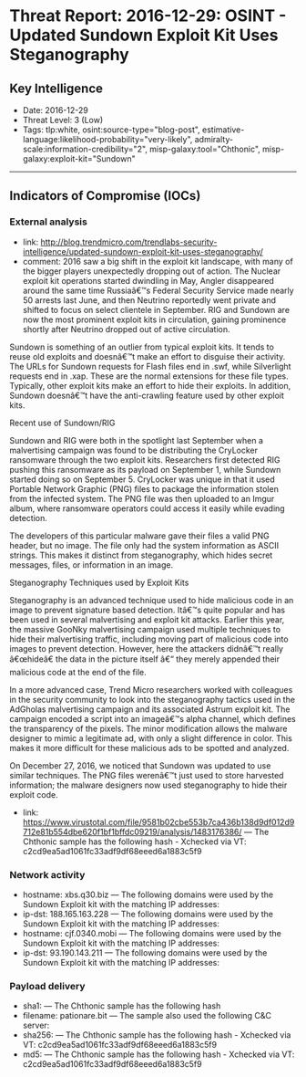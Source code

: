 # Threat Report: 2016-12-29: OSINT -  Updated Sundown Exploit Kit Uses Steganography


## Key Intelligence
* Date: 2016-12-29
* Threat Level: 3 (Low)
* Tags: tlp:white, osint:source-type="blog-post", estimative-language:likelihood-probability="very-likely", admiralty-scale:information-credibility="2", misp-galaxy:tool="Chthonic", misp-galaxy:exploit-kit="Sundown"

---

## Indicators of Compromise (IOCs)
### External analysis
* link: http://blog.trendmicro.com/trendlabs-security-intelligence/updated-sundown-exploit-kit-uses-steganography/
* comment: 2016 saw a big shift in the exploit kit landscape, with many of the bigger players unexpectedly dropping out of action. The Nuclear exploit kit operations started dwindling in May, Angler disappeared around the same time Russiaâ€™s Federal Security Service made nearly 50 arrests last June, and then Neutrino reportedly went private and shifted to focus on select clientele in September. RIG and Sundown are now the most prominent exploit kits in circulation, gaining  prominence shortly after Neutrino dropped out of active circulation.

Sundown is something of an outlier from typical exploit kits. It tends to reuse old exploits and doesnâ€™t make an effort to disguise their activity. The URLs for Sundown requests for Flash files end in .swf, while Silverlight requests end in .xap. These are the normal extensions for these file types. Typically, other exploit kits make an effort to hide their exploits. In addition, Sundown doesnâ€™t have the anti-crawling feature used by other exploit kits.

Recent use of Sundown/RIG

Sundown and RIG were both in the spotlight last September when a malvertising campaign was found to be distributing the CryLocker ransomware through the two exploit kits. Researchers first detected RIG pushing this ransomware as its payload on September 1, while Sundown started doing so on September 5. CryLocker was unique in that it used Portable Network Graphic (PNG) files to package the information stolen from the infected system. The PNG file was then uploaded to an Imgur album, where ransomware operators could access it easily while evading detection.

The developers of this particular malware gave their files a valid PNG header, but no image. The file only had the system information as ASCII strings. This makes it distinct from steganography, which hides secret messages, files, or information in an image.

Steganography Techniques used by Exploit Kits

Steganography is an advanced technique used to hide malicious code in an image to prevent signature based detection. Itâ€™s quite popular and has been used in several malvertising and exploit kit attacks. Earlier this year, the massive GooNky malvertising campaign used multiple techniques to hide their malvertising traffic, including moving part of malicious code into images to prevent detection. However, here the attackers didnâ€™t really â€œhideâ€ the data in the picture itself â€“ they merely appended their malicious code at the end of the file.

In a more advanced case, Trend Micro researchers worked with colleagues in the security community to look into the steganography tactics used in the  AdGholas malvertising campaign and its associated Astrum exploit kit. The campaign encoded a script into an imageâ€™s alpha channel, which defines the transparency of the pixels. The minor modification allows the malware designer to mimic a legitimate ad, with only a slight difference in color. This makes it more difficult for these malicious ads to be spotted and analyzed.

On December 27, 2016, we noticed that Sundown was updated to use similar techniques. The PNG files werenâ€™t just used to store harvested information; the malware designers now used steganography to hide their exploit code.
* link: https://www.virustotal.com/file/9581b02cbe553b7ca436b138d9df012d9712e81b554dbe620f1bf1bffdc09219/analysis/1483176386/ — The Chthonic sample has the following hash - Xchecked via VT: c2cd9ea5ad1061fc33adf9df68eeed6a1883c5f9

### Network activity
* hostname: xbs.q30.biz — The following domains were used by the Sundown Exploit kit with the matching IP addresses:
* ip-dst: 188.165.163.228 — The following domains were used by the Sundown Exploit kit with the matching IP addresses:
* hostname: cjf.0340.mobi — The following domains were used by the Sundown Exploit kit with the matching IP addresses:
* ip-dst: 93.190.143.211 — The following domains were used by the Sundown Exploit kit with the matching IP addresses:

### Payload delivery
* sha1: <sha1> — The Chthonic sample has the following hash
* filename: pationare.bit — The sample also used the following C&C server:
* sha256: <sha256> — The Chthonic sample has the following hash - Xchecked via VT: c2cd9ea5ad1061fc33adf9df68eeed6a1883c5f9
* md5: <md5> — The Chthonic sample has the following hash - Xchecked via VT: c2cd9ea5ad1061fc33adf9df68eeed6a1883c5f9
